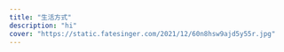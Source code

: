 ```yaml
---
title: "生活方式"
description: "hi"
cover: "https://static.fatesinger.com/2021/12/60n8hsw9ajd5y55r.jpg"
---
```


